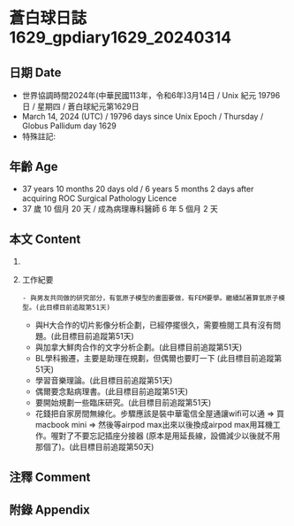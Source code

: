 [_metadata_:encoding]: - "utf-8"
[_metadata_:language]: - "zh-Hant-TW"
[_metadata_:fileformat]: - "markdown"
[_metadata_:MIME_type]: - "text/plain"
[_metadata_:markdown_version]: - "commonmark version 0.30"
[_metadata_:markdown_spec]: - "https://spec.commonmark.org/0.30/"

# 蒼白球日誌1629_gpdiary1629_20240314 #

## 日期 Date ##

* 世界協調時間2024年(中華民國113年，令和6年)3月14日 / Unix 紀元 19796 日 / 星期四 / 蒼白球紀元第1629日
* March 14, 2024 (UTC) / 19796 days since Unix Epoch / Thursday / Globus Pallidum day 1629
* 特殊註記:

## 年齡 Age ##

* 37 years 10 months 20 days old / 6 years 5 months 2 days after acquiring ROC Surgical Pathology Licence
* 37 歲 10 個月 20 天 / 成為病理專科醫師 6 年 5 個月 2 天

## 本文 Content ##

1. 

    
2. 工作紀要

       - 與男友共同做的研究部分，有氫原子模型的畫圖要做，有FEM要學。繼續試著算氫原子模型。(此目標目前追蹤第51天)
   - 與H大合作的切片影像分析企劃，已經停擺很久，需要檢閱工具有沒有問題。(此目標目前追蹤第51天)
   - 與加拿大鮮肉合作的文字分析企劃。(此目標目前追蹤第51天)
   - BL學科搬遷，主要是助理在規劃，但偶爾也要盯一下 (此目標目前追蹤第51天)
   - 學習音樂理論。(此目標目前追蹤第51天)
   - 偶爾要念點病理書。(此目標目前追蹤第51天)
   - 要開始規劃一些臨床研究。(此目標目前追蹤第51天)
   - 花錢把自家房間無線化。步驟應該是裝中華電信全屋通讓wifi可以通 => 買macbook mini => 然後等airpod max出來以後換成airpod max用耳機工作。喔對了不要忘記插座分接器 (原本是用延長線，設備減少以後就不用那個了)。(此目標目前追蹤第50天)


## 注釋 Comment ##


## 附錄 Appendix ##

